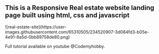 <h2>This is a Responsive Real estate website landing page built using html, css and javascript</h2>
![real-estate-site](https://user-images.githubusercontent.com/65310505/234520907-3d084fd3-b05e-4e91-8a5d-0bb89758de80.png)



<p>Full tutorial available on youtube @Codemyhobby.</p>

